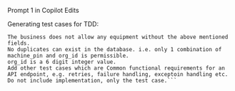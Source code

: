 
Prompt 1 in Copilot Edits

Generating test cases for TDD:

```Write a pytest test case for a FastAPI endpoint that allows registering an equipment using machine_pin, org_id, dealer_cog_id, dealer_dog_id.
The business does not allow any equipment without the above mentioned fields.
No duplicates can exist in the database. i.e. only 1 combination of machine_pin and org_id is permissible.
org_id is a 6 digit integer value.
Add other test cases which are Common functional requirements for an API endpoint, e.g. retries, failure handling, exceptoin handling etc.
Do not include implementation, only the test case.```
